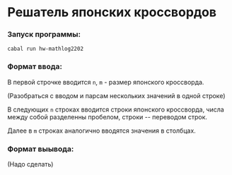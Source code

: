 # Решатель японских кроссвордов

### Запуск программы:

```Console
cabal run hw-mathlog2202
```

### Формат ввода:

В первой строчке вводится `n`, `m` - размер японского кроссворда.

(Разобраться с вводом и парсам нескольких значений в одной строке)

В следующих `n` строках вводится строки японского кроссворда, числа между собой разделенны пробелом, строки -- переводом строк.

Далее в `m` строках аналогично вводятся значения в столбцах.



### Формат выывода:

(Надо сделать)


